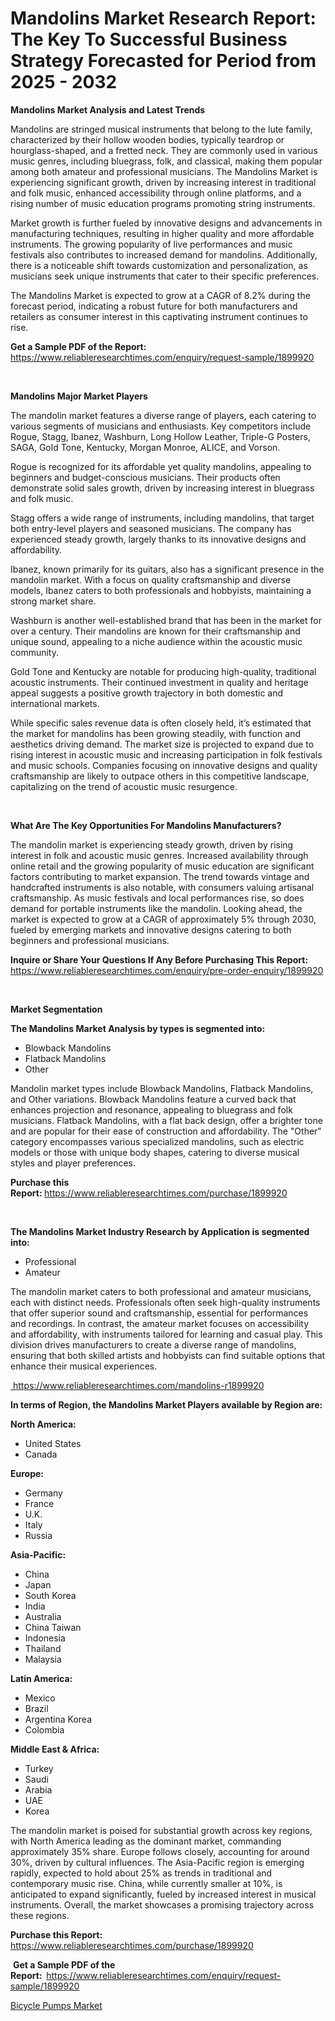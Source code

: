 <p><h1>Mandolins Market Research Report: The Key To Successful Business Strategy Forecasted for Period from 2025 - 2032</h1></p><p><strong>Mandolins Market Analysis and Latest Trends</strong></p>
<p><p>Mandolins are stringed musical instruments that belong to the lute family, characterized by their hollow wooden bodies, typically teardrop or hourglass-shaped, and a fretted neck. They are commonly used in various music genres, including bluegrass, folk, and classical, making them popular among both amateur and professional musicians. The Mandolins Market is experiencing significant growth, driven by increasing interest in traditional and folk music, enhanced accessibility through online platforms, and a rising number of music education programs promoting string instruments.</p><p>Market growth is further fueled by innovative designs and advancements in manufacturing techniques, resulting in higher quality and more affordable instruments. The growing popularity of live performances and music festivals also contributes to increased demand for mandolins. Additionally, there is a noticeable shift towards customization and personalization, as musicians seek unique instruments that cater to their specific preferences. </p><p>The Mandolins Market is expected to grow at a CAGR of 8.2% during the forecast period, indicating a robust future for both manufacturers and retailers as consumer interest in this captivating instrument continues to rise.</p></p>
<p><strong>Get a Sample PDF of the Report:&nbsp;</strong> <a href="https://www.reliableresearchtimes.com/enquiry/request-sample/1899920?utm_campaign=2263&utm_medium=2&utm_source=Github&utm_content=ia&utm_term=05042025&utm_id=mandolins">https://www.reliableresearchtimes.com/enquiry/request-sample/1899920</a></p>
<p>&nbsp;</p>
<p><strong>Mandolins Major Market Players</strong></p>
<p><p>The mandolin market features a diverse range of players, each catering to various segments of musicians and enthusiasts. Key competitors include Rogue, Stagg, Ibanez, Washburn, Long Hollow Leather, Triple-G Posters, SAGA, Gold Tone, Kentucky, Morgan Monroe, ALICE, and Vorson.</p><p>Rogue is recognized for its affordable yet quality mandolins, appealing to beginners and budget-conscious musicians. Their products often demonstrate solid sales growth, driven by increasing interest in bluegrass and folk music.</p><p>Stagg offers a wide range of instruments, including mandolins, that target both entry-level players and seasoned musicians. The company has experienced steady growth, largely thanks to its innovative designs and affordability.</p><p>Ibanez, known primarily for its guitars, also has a significant presence in the mandolin market. With a focus on quality craftsmanship and diverse models, Ibanez caters to both professionals and hobbyists, maintaining a strong market share.</p><p>Washburn is another well-established brand that has been in the market for over a century. Their mandolins are known for their craftsmanship and unique sound, appealing to a niche audience within the acoustic music community.</p><p>Gold Tone and Kentucky are notable for producing high-quality, traditional acoustic instruments. Their continued investment in quality and heritage appeal suggests a positive growth trajectory in both domestic and international markets.</p><p>While specific sales revenue data is often closely held, it’s estimated that the market for mandolins has been growing steadily, with function and aesthetics driving demand. The market size is projected to expand due to rising interest in acoustic music and increasing participation in folk festivals and music schools. Companies focusing on innovative designs and quality craftsmanship are likely to outpace others in this competitive landscape, capitalizing on the trend of acoustic music resurgence.</p></p>
<p>&nbsp;</p>
<p><strong>What Are The Key Opportunities For Mandolins Manufacturers?</strong></p>
<p><p>The mandolin market is experiencing steady growth, driven by rising interest in folk and acoustic music genres. Increased availability through online retail and the growing popularity of music education are significant factors contributing to market expansion. The trend towards vintage and handcrafted instruments is also notable, with consumers valuing artisanal craftsmanship. As music festivals and local performances rise, so does demand for portable instruments like the mandolin. Looking ahead, the market is expected to grow at a CAGR of approximately 5% through 2030, fueled by emerging markets and innovative designs catering to both beginners and professional musicians.</p></p>
<p><strong>Inquire or Share Your Questions If Any Before Purchasing This Report:</strong> <a href="https://www.reliableresearchtimes.com/enquiry/pre-order-enquiry/1899920?utm_campaign=2263&utm_medium=2&utm_source=Github&utm_content=ia&utm_term=05042025&utm_id=mandolins">https://www.reliableresearchtimes.com/enquiry/pre-order-enquiry/1899920</a></p>
<p>&nbsp;</p>
<p><strong>Market Segmentation</strong></p>
<p><strong>The Mandolins Market Analysis by types is segmented into:</strong></p>
<p><ul><li>Blowback Mandolins</li><li>Flatback Mandolins</li><li>Other</li></ul></p>
<p><p>Mandolin market types include Blowback Mandolins, Flatback Mandolins, and Other variations. Blowback Mandolins feature a curved back that enhances projection and resonance, appealing to bluegrass and folk musicians. Flatback Mandolins, with a flat back design, offer a brighter tone and are popular for their ease of construction and affordability. The "Other" category encompasses various specialized mandolins, such as electric models or those with unique body shapes, catering to diverse musical styles and player preferences.</p></p>
<p><strong>Purchase this Report:&nbsp;</strong><a href="https://www.reliableresearchtimes.com/purchase/1899920?utm_campaign=2263&utm_medium=2&utm_source=Github&utm_content=ia&utm_term=05042025&utm_id=mandolins">https://www.reliableresearchtimes.com/purchase/1899920</a></p>
<p>&nbsp;</p>
<p><strong>The Mandolins Market Industry Research by Application is segmented into:</strong></p>
<p><ul><li>Professional</li><li>Amateur</li></ul></p>
<p><p>The mandolin market caters to both professional and amateur musicians, each with distinct needs. Professionals often seek high-quality instruments that offer superior sound and craftsmanship, essential for performances and recordings. In contrast, the amateur market focuses on accessibility and affordability, with instruments tailored for learning and casual play. This division drives manufacturers to create a diverse range of mandolins, ensuring that both skilled artists and hobbyists can find suitable options that enhance their musical experiences.</p></p>
<p><a href="https://www.reliableresearchtimes.com/mandolins-r1899920?utm_campaign=2263&utm_medium=2&utm_source=Github&utm_content=ia&utm_term=05042025&utm_id=mandolins">&nbsp;https://www.reliableresearchtimes.com/mandolins-r1899920</a></p>
<p><strong>In terms of Region, the Mandolins Market Players available by Region are:</strong></p>
<p>
    <p> <strong> North America: </strong>
        <ul>
            <li>United States</li>
            <li>Canada</li>
        </ul>
        </p> 
    <p> <strong> Europe: </strong>
        <ul>
            <li>Germany</li>
            <li>France</li>
            <li>U.K.</li>
            <li>Italy</li>
            <li>Russia</li>
        </ul>
        </p> 
    <p> <strong> Asia-Pacific: </strong>
        <ul>
            <li>China</li>
            <li>Japan</li>
            <li>South Korea</li>
            <li>India</li>
            <li>Australia</li>
            <li>China Taiwan</li>
            <li>Indonesia</li>
            <li>Thailand</li>
            <li>Malaysia</li>
        </ul>
        </p> 
    <p> <strong> Latin America: </strong>
        <ul>
            <li>Mexico</li>
            <li>Brazil</li>
            <li>Argentina Korea</li>
            <li>Colombia</li>
        </ul>
        </p> 
    <p> <strong> Middle East & Africa: </strong>
        <ul>
            <li>Turkey</li>
            <li>Saudi</li>
            <li>Arabia</li>
            <li>UAE</li>
            <li>Korea</li>
        </ul>
    </p>
    </p>
<p><p>The mandolin market is poised for substantial growth across key regions, with North America leading as the dominant market, commanding approximately 35% share. Europe follows closely, accounting for around 30%, driven by cultural influences. The Asia-Pacific region is emerging rapidly, expected to hold about 25% as trends in traditional and contemporary music rise. China, while currently smaller at 10%, is anticipated to expand significantly, fueled by increased interest in musical instruments. Overall, the market showcases a promising trajectory across these regions.</p></p>
<p><strong>Purchase this Report: </strong><a href="https://www.reliableresearchtimes.com/purchase/1899920?utm_campaign=2263&utm_medium=2&utm_source=Github&utm_content=ia&utm_term=05042025&utm_id=mandolins">https://www.reliableresearchtimes.com/purchase/1899920</a></p>
<p>&nbsp;<strong>Get a Sample PDF of the Report:&nbsp;&nbsp;</strong><a href="https://www.reliableresearchtimes.com/enquiry/request-sample/1899920?utm_campaign=2263&utm_medium=2&utm_source=Github&utm_content=ia&utm_term=05042025&utm_id=mandolins">https://www.reliableresearchtimes.com/enquiry/request-sample/1899920</a></p>
<p><strong></strong></p>
<p><p><a href="https://github.com/stillsfloria19981/Market-Research-Report-List-1/blob/main/bicycle-pumps-market.md?utm_campaign=2263&utm_medium=2&utm_source=Github&utm_content=ia&utm_term=05042025&utm_id=mandolins">Bicycle Pumps Market</a></p></p>
